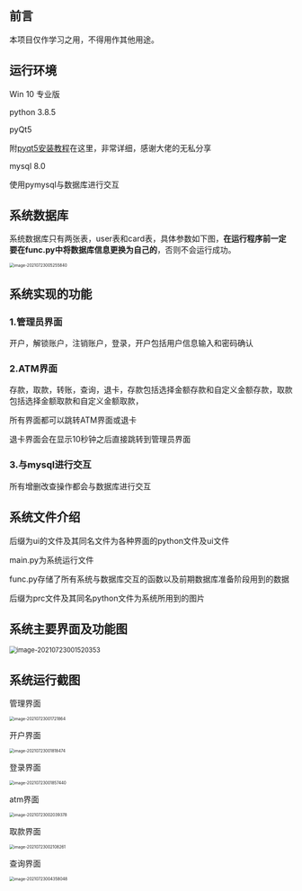 ## 前言

本项目仅作学习之用，不得用作其他用途。

## 运行环境

Win 10 专业版

python 3.8.5

pyQt5 

附[pyqt5安装教程](https://blog.csdn.net/qq_32892383/article/details/108867482)在这里，非常详细，感谢大佬的无私分享

mysql 8.0

使用pymysql与数据库进行交互



## 系统数据库

系统数据库只有两张表，user表和card表，具体参数如下图，**在运行程序前一定要在func.py中将数据库信息更换为自己的**，否则不会运行成功。

<img src="https://cdn.jsdelivr.net/gh/er-jia/PicGo/20210723005256.png" alt="image-20210723005255840" style="zoom:50%;" />



## 系统实现的功能

### 1.管理员界面

开户，解锁账户，注销账户，登录，开户包括用户信息输入和密码确认



### 2.ATM界面

存款，取款，转账，查询，退卡，存款包括选择金额存款和自定义金额存款，取款包括选择金额取款和自定义金额取款，

所有界面都可以跳转ATM界面或退卡

退卡界面会在显示10秒钟之后直接跳转到管理员界面



### 3.与mysql进行交互

所有增删改查操作都会与数据库进行交互



## 系统文件介绍

后缀为ui的文件及其同名文件为各种界面的python文件及ui文件

main.py为系统运行文件

func.py存储了所有系统与数据库交互的函数以及前期数据库准备阶段用到的数据

后缀为prc文件及其同名python文件为系统所用到的图片



## 系统主要界面及功能图

<img src="https://github.com/er-jia/PicGo/blob/master/20210723001527.png" alt="image-20210723001520353" style="zoom:80%;" />

## 系统运行截图

管理界面

<img src="https://github.com/er-jia/PicGo/blob/master/20210723001721.png" alt="image-20210723001721864" style="zoom:50%;" />

开户界面

<img src="https://github.com/er-jia/PicGo/blob/master/20210723001818.png" alt="image-20210723001818474" style="zoom:50%;" />

登录界面

<img src="https://github.com/er-jia/PicGo/blob/master/20210723001857.png" alt="image-20210723001857440" style="zoom:50%;" />

atm界面

<img src="https://github.com/er-jia/PicGo/blob/master/20210723002039.png" alt="image-20210723002039378" style="zoom:50%;" />

取款界面

<img src="https://github.com/er-jia/PicGo/blob/master/20210723002108.png" alt="image-20210723002108261" style="zoom:50%;" />

查询界面

<img src="https://github.com/er-jia/PicGo/blob/master/20210723004358.png" alt="image-20210723004358048" style="zoom:50%;" />

